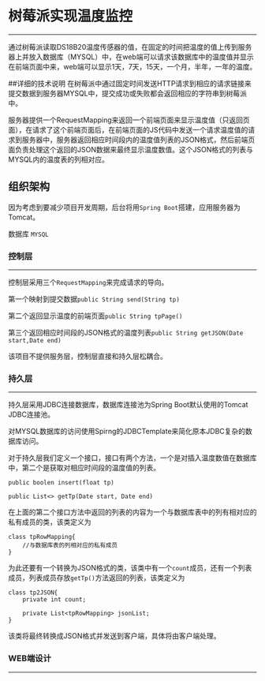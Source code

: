 # 树莓派实现温度监控
***
通过树莓派读取DS18B20温度传感器的值，在固定的时间把温度的值上传到服务器上并放入数据库（MYSQL）中，在web端可以请求该数据库中的温度值并显示在前端页面中来，web端可以显示1天，7天，15天，一个月，半年，一年的温度。

##详细的技术说明
在树莓派中通过固定时间发送HTTP请求到相应的请求链接来提交数据到服务器MYSQL中，提交成功或失败都会返回相应的字符串到树莓派中。

服务器提供一个RequestMapping来返回一个前端页面来显示温度值（只返回页面），在请求了这个前端页面后，在前端页面的JS代码中发送一个请求温度值的请求到服务器中，服务器返回相应时间段内的温度值列表的JSON格式，然后前端页面负责处理这个返回的JSON数据来最终显示温度数值。这个JSON格式的列表与MYSQL内的温度表的列相对应。

## 组织架构
因为考虑到要减少项目开发周期，后台将用`Spring Boot`搭建，应用服务器为Tomcat。

数据库 `MYSQL`

### 控制层
***
控制层采用三个`RequestMapping`来完成请求的导向。

第一个映射到提交数据`public String send(String tp)`

第二个返回显示温度的前端页面`public String tpPage()`

第三个返回相应时间段的JSON格式的温度列表`public String getJSON(Date start,Date end)`

该项目不提供服务层，控制层直接和持久层松耦合。

### 持久层
***
持久层采用JDBC连接数据库，数据库连接池为Spring Boot默认使用的Tomcat JDBC连接池。

对MYSQL数据库的访问使用Spirng的JDBCTemplate来简化原本JDBC复杂的数据库访问。

对于持久层我们定义一个接口，接口有两个方法，一个是对插入温度数值在数据库中，第二个是获取对相应时间段的温度值的列表。

`public boolen insert(float tp)`

`public List<> getTp(Date start, Date end)`

在上面的第二个接口方法中返回的列表的内容为一个与数据库表中的列有相对应的私有成员的类，该类定义为

```
class tpRowMapping{
    //与数据库表的列相对应的私有成员
}
```

为此还要有一个转换为JSON格式的类，该类中有一个`count`成员，还有一个列表成员，列表成员存放`getTp()`方法返回的列表，该类定义为

```
class tp2JSON{
    private int count;

    private List<tpRowMapping> jsonList;
}
```

该类将最终转换成JSON格式并发送到客户端，具体将由客户端处理。

### WEB端设计
***